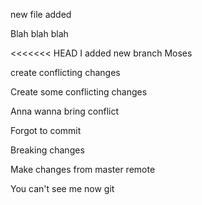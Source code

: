 new file added

Blah blah blah

<<<<<<< HEAD
I added new branch Moses


create conflicting changes

Create some conflicting changes


Anna wanna bring conflict

Forgot to commit

Breaking changes


Make changes from master remote

You can't see me  now git
